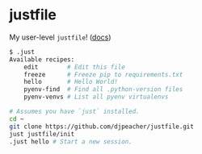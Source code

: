 # justfile

My user-level `justfile`! ([docs](https://just.systems/man/en/chapter_67.html))

```sh
$ .just
Available recipes:
    edit        # Edit this file
    freeze      # Freeze pip to requirements.txt
    hello       # Hello World!
    pyenv-find  # Find all .python-version files
    pyenv-venvs # List all pyenv virtualenvs
```

```sh
# Assumes you have `just` installed.
cd ~
git clone https://github.com/djpeacher/justfile.git
just justfile/init
.just hello # Start a new session.
```

